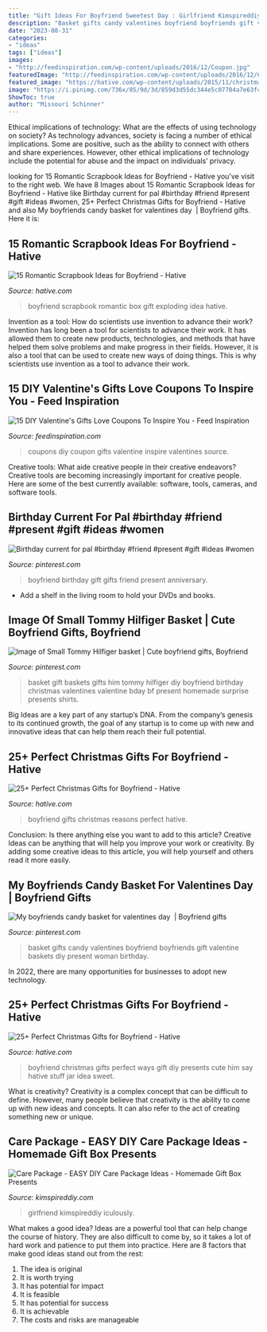 ```yaml
---
title: "Gift Ideas For Boyfriend Sweetest Day : Girlfriend Kimspireddiy Iculously"
description: "Basket gifts candy valentines boyfriend boyfriends gift valentine baskets diy present woman birthday"
date: "2023-08-31"
categories:
- "ideas"
tags: ["ideas"]
images:
- "http://feedinspiration.com/wp-content/uploads/2016/12/Coupon.jpg"
featuredImage: "http://feedinspiration.com/wp-content/uploads/2016/12/Coupon.jpg"
featured_image: "https://hative.com/wp-content/uploads/2015/11/christmas-gifts-for-boyfriend/18-christmas-gifts-for-boyfriend.jpg"
image: "https://i.pinimg.com/736x/85/9d/3d/859d3d55dc344e5c07784a7e63fcda76--boyfriend-gifts-my-boyfriend.jpg"
ShowToc: true
author: "Missouri Schinner"
---
```



Ethical implications of technology: What are the effects of using technology on society?
As technology advances, society is facing a number of ethical implications. Some are positive, such as the ability to connect with others and share experiences. However, other ethical implications of technology include the potential for abuse and the impact on individuals’ privacy.

	

		
looking for 15 Romantic Scrapbook Ideas for Boyfriend - Hative you've visit to the right web. We have 8 Images about 15 Romantic Scrapbook Ideas for Boyfriend - Hative like Birthday current for pal #birthday #friend #present #gift #ideas #women, 25+ Perfect Christmas Gifts for Boyfriend - Hative and also My boyfriends candy basket for valentines day ️ | Boyfriend gifts. Here it is:
		
    
## 15 Romantic Scrapbook Ideas For Boyfriend - Hative

<img loading=lazy src="https://hative.com/wp-content/uploads/2014/06/scrapbook-ideas-for-boyfriend/12-scrapbook-ideas-for-lovers.jpg" onerror="this.onerror=null;this.src='https://tse4.mm.bing.net/th?id=OIP.yiwNfX34iPyYoanmfhpJTwHaJ6&amp;pid=15.1';" alt="15 Romantic Scrapbook Ideas for Boyfriend - Hative">

_Source: hative.com_

>boyfriend scrapbook romantic box gift exploding idea hative. 

	

Invention as a tool: How do scientists use invention to advance their work?
Invention has long been a tool for scientists to advance their work. It has allowed them to create new products, technologies, and methods that have helped them solve problems and make progress in their fields. However, it is also a tool that can be used to create new ways of doing things. This is why scientists use invention as a tool to advance their work.

    
## 15 DIY Valentine&#039;s Gifts Love Coupons To Inspire You - Feed Inspiration

<img loading=lazy src="http://feedinspiration.com/wp-content/uploads/2016/12/Coupon.jpg" onerror="this.onerror=null;this.src='https://tse4.mm.bing.net/th?id=OIP.ooOwf2xq8gSCnaJA2RK8WgHaTw&amp;pid=15.1';" alt="15 DIY Valentine&#039;s Gifts Love Coupons To Inspire You - Feed Inspiration">

_Source: feedinspiration.com_

>coupons diy coupon gifts valentine inspire valentines source. 

	

Creative tools: What aide creative people in their creative endeavors?
Creative tools are becoming increasingly important for creative people. Here are some of the best currently available: software, tools, cameras, and software tools.

    
## Birthday Current For Pal #birthday #friend #present #gift #ideas #women

<img loading=lazy src="https://i.pinimg.com/736x/48/8d/17/488d179c9c99f1eb132e6163ccff99c3.jpg" onerror="this.onerror=null;this.src='https://tse3.mm.bing.net/th?id=OIP.kFjhmgO4Yo079uaHD-qyYQHaJ3&amp;pid=15.1';" alt="Birthday current for pal #birthday #friend #present #gift #ideas #women">

_Source: pinterest.com_

>boyfriend birthday gift gifts friend present anniversary. 

	

- Add a shelf in the living room to hold your DVDs and books.

    
## Image Of Small Tommy Hilfiger Basket | Cute Boyfriend Gifts, Boyfriend

<img loading=lazy src="https://i.pinimg.com/736x/e3/2a/e7/e32ae7ba621285cdca99238995f53bba.jpg" onerror="this.onerror=null;this.src='https://tse2.mm.bing.net/th?id=OIP.-frcD71yIfGmX59FbvLlAQHaJ3&amp;pid=15.1';" alt="Image of Small Tommy Hilfiger basket | Cute boyfriend gifts, Boyfriend">

_Source: pinterest.com_

>basket gift baskets gifts him tommy hilfiger diy boyfriend birthday christmas valentines valentine bday bf present homemade surprise presents shirts. 

	

Big Ideas are a key part of any startup’s DNA. From the company’s genesis to its continued growth, the goal of any startup is to come up with new and innovative ideas that can help them reach their full potential.

    
## 25+ Perfect Christmas Gifts For Boyfriend - Hative

<img loading=lazy src="https://hative.com/wp-content/uploads/2015/11/christmas-gifts-for-boyfriend/18-christmas-gifts-for-boyfriend.jpg" onerror="this.onerror=null;this.src='https://tse4.mm.bing.net/th?id=OIP.ne8uFfbn-TDs7wsXHhSwRwHaRO&amp;pid=15.1';" alt="25+ Perfect Christmas Gifts for Boyfriend - Hative">

_Source: hative.com_

>boyfriend gifts christmas reasons perfect hative. 

	

Conclusion: Is there anything else you want to add to this article?
Creative Ideas can be anything that will help you improve your work or creativity. By adding some creative ideas to this article, you will help yourself and others read it more easily.

    
## My Boyfriends Candy Basket For Valentines Day ️ | Boyfriend Gifts

<img loading=lazy src="https://i.pinimg.com/736x/85/9d/3d/859d3d55dc344e5c07784a7e63fcda76--boyfriend-gifts-my-boyfriend.jpg" onerror="this.onerror=null;this.src='https://tse4.mm.bing.net/th?id=OIP.mLa2H71O1iaeQFY7iUw8ggHaJ3&amp;pid=15.1';" alt="My boyfriends candy basket for valentines day ️ | Boyfriend gifts">

_Source: pinterest.com_

>basket gifts candy valentines boyfriend boyfriends gift valentine baskets diy present woman birthday. 

	

In 2022, there are many opportunities for businesses to adopt new technology.

    
## 25+ Perfect Christmas Gifts For Boyfriend - Hative

<img loading=lazy src="https://hative.com/wp-content/uploads/2015/11/christmas-gifts-for-boyfriend/10-christmas-gifts-for-boyfriend.jpg" onerror="this.onerror=null;this.src='https://tse2.mm.bing.net/th?id=OIP.jyNZisJyh1RN0h6PYWKSUQHaJ5&amp;pid=15.1';" alt="25+ Perfect Christmas Gifts for Boyfriend - Hative">

_Source: hative.com_

>boyfriend christmas gifts perfect ways gift diy presents cute him say hative stuff jar idea sweet. 

	

What is creativity?
Creativity is a complex concept that can be difficult to define. However, many people believe that creativity is the ability to come up with new ideas and concepts. It can also refer to the act of creating something new or unique.

    
## Care Package - EASY DIY Care Package Ideas - Homemade Gift Box Presents

<img loading=lazy src="https://kimspireddiy.com/wp-content/uploads/2020/04/diy-care-package-red-4.jpg" onerror="this.onerror=null;this.src='https://tse1.mm.bing.net/th?id=OIP.wM3uIc7kdVlGrccFxSFuSgHaKn&amp;pid=15.1';" alt="Care Package - EASY DIY Care Package Ideas - Homemade Gift Box Presents">

_Source: kimspireddiy.com_

>girlfriend kimspireddiy iculously. 

	

What makes a good idea?
Ideas are a powerful tool that can help change the course of history. They are also difficult to come by, so it takes a lot of hard work and patience to put them into practice. Here are 8 factors that make good ideas stand out from the rest: 
1. The idea is original 
2. It is worth trying 
3. It has potential for impact 
4. It is feasible 
5. It has potential for success 
6. It is achievable 
7. The costs and risks are manageable 

